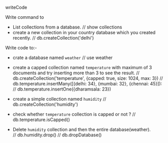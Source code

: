 writeCode

Write command to

- List collections from a database.   // show collections
- create a new collection in your country database which you created recently.    // db.createCollection('delhi') 

Write code to:-

- crate a database named `weather` // use weather
- create a capped collection named `temperature` with maximum of 3 documents and try inserting more than 3 to see the result.
//  db.createCollection('temperature', {capped: true, size: 1024, max: 3})
//  db.temperature.insertMany([{delhi: 34}, {mumbai: 32}, {chennai: 45}]):
//  db.temperature.insertOne({dharamsala: 23})

- create a simple collection named `humidity` // db.createCollection('humidity')
- check whether `temperature` collection is capped or not ? //  db.temperature.isCapped()
- Delete `humidity` collection and then the entire database(weather).  
//   db.humidity.drop()
//   db.dropDatabase()

